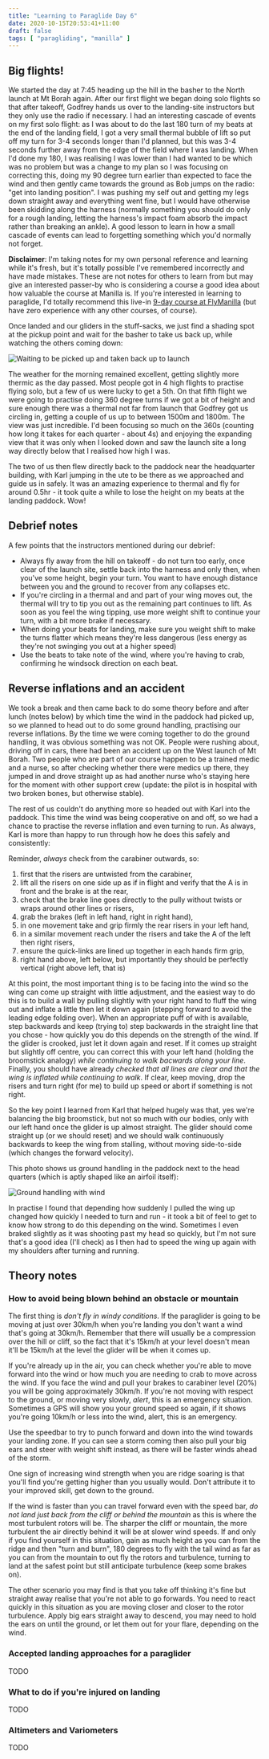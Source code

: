 ```yaml
---
title: "Learning to Paraglide Day 6"
date: 2020-10-15T20:53:41+11:00
draft: false
tags: [ "paragliding", "manilla" ]
---
```


## Big flights!

We started the day at 7:45 heading up the hill in the basher to the North launch at Mt Borah again. After our first flight we began doing solo flights so that after takeoff, Godfrey hands us over to the landing-site instructors but they only use the radio if necessary. I had an interesting cascade of events on my first solo flight: as I was about to do the last 180 turn of my beats at the end of the landing field, I got a very small thermal bubble of lift so put off my turn for 3-4 seconds longer than I'd planned, but this was 3-4 seconds further away from the edge of the field where I was landing. When I'd done my 180, I was realising I was lower than I had wanted to be which was no problem but was a change to my plan so I was focusing on correcting this, doing my 90 degree turn earlier than expected to face the wind and then gently came towards the ground as Bob jumps on the radio: "get into landing position". I was pushing my self out and getting my legs down straight away and everything went fine, but I would have otherwise been skidding along the harness (normally something you should do only for a rough landing, letting the harness's impact foam absorb the impact rather than breaking an ankle). A good lesson to learn in how a small cascade of events can lead to forgetting something which you'd normally not forget.

**Disclaimer**: I'm taking notes for my own personal reference and learning while it's fresh, but it's totally possible I've remembered incorrectly and have made mistakes. These are not notes for others to learn from but may give an interested passer-by who is considering a course a good idea about how valuable the course at Manilla is. If you're interested in learning to paraglide, I'd totally recommend this live-in [9-day course at FlyManilla](https://www.flymanilla.com/ManillaParaglidingSchool/tabid/141/Default.aspx) (but have zero experience with any other courses, of course).

Once landed and our gliders in the stuff-sacks, we just find a shading spot at the pickup point and wait for the basher to take us back up, while watching the others coming down:

![Waiting to be picked up and taken back up to launch](/img/learning-to-paraglide/waiting-for-pickup.jpg)

The weather for the morning remained excellent, getting slightly more thermic as the day passed. Most people got in 4 high flights to practise flying solo, but a few of us were lucky to get a 5th. On that fifth flight we were going to practise doing 360 degree turns if we got a bit of height and sure enough there was a thermal not far from launch that Godfrey got us circling in, getting a couple of us up to between 1500m and 1800m. The view was just incredible. I'd been focusing so much on the 360s (counting how long it takes for each quarter - about 4s) and enjoying the expanding view that it was only when I looked down and saw the launch site a long way directly below that I realised how high I was.

The two of us then flew directly back to the paddock near the headquarter building, with Karl jumping in the ute to be there as we approached and guide us in safely. It was an amazing experience to thermal and fly for around 0.5hr - it took quite a while to lose the height on my beats at the landing paddock. Wow!

## Debrief notes

A few points that the instructors mentioned during our debrief:

* Always fly away from the hill on takeoff - do not turn too early, once clear of the launch site, settle back into the harness and only then, when you've some height, begin your turn. You want to have enough distance between you and the ground to recover from any collapses etc.
* If you're circling in a thermal and and part of your wing moves out, the thermal will try to tip you out as the remaining part continues to lift. As soon as you feel the wing tipping, use more weight shift to continue your turn, with a bit more brake if necessary.
* When doing your beats for landing, make sure you weight shift to make the turns flatter which means they're less dangerous (less energy as they're not swinging you out at a higher speed)
* Use the beats to take note of the wind, where you're having to crab, confirming he windsock direction on each beat.

## Reverse inflations and an accident

We took a break and then came back to do some theory before and after lunch (notes below) by which time the wind in the paddock had picked up, so we planned to head out to do some ground handling, practising our reverse inflations. By the time we were coming together to do the ground handling, it was obvious something was not OK. People were rushing about, driving off in cars, there had been an accident up on the West launch of Mt Borah. Two people who are part of our course happen to be a trained medic and a nurse, so after checking whether there were medics up there, they jumped in and drove straight up as had another nurse who's staying here for the moment with other support crew (update: the pilot is in hospital with two broken bones, but otherwise stable).

The rest of us couldn't do anything more so headed out with Karl into the paddock. This time the wind was being cooperative on and off, so we had a chance to practise the reverse inflation and even turning to run. As always, Karl is more than happy to run through how he does this safely and consistently:

Reminder, *always* check from the carabiner outwards, so:

1. first that the risers are untwisted from the carabiner,
2. lift all the risers on one side up as if in flight and verify that the A is in front and the brake is at the rear,
3. check that the brake line goes directly to the pully without twists or wraps around other lines or risers,
4. grab the brakes (left in left hand, right in right hand),
5. in one movement take and grip firmly the rear risers in your left hand,
6. in a similar movement reach under the risers and take the A of the left then right risers,
7. ensure the quick-links are lined up together in each hands firm grip,
8. right hand above, left below, but importantly they should be perfectly vertical (right above left, that is)

At this point, the most important thing is to be facing into the wind so the wing can come up straight with little adjustment, and the easiest way to do this is to build a wall by pulling slightly with your right hand to fluff the wing out and inflate a little then let it down again (stepping forward to avoid the leading edge folding over). When an appropriate puff of with is available, step backwards and keep (trying to) step backwards in the straight line that you chose - how quickly you do this depends on the strength of the wind. If the glider is crooked, just let it down again and reset. If it comes up straight but slightly off centre, you can correct this with your left hand (holding the broomstick analogy) *while continuing to walk bacwards along your line*. Finally, you should have already *checked that all lines are clear and that the wing is inflated while continuing to walk*. If clear, keep moving, drop the risers and turn right (for me) to build up speed or abort if something is not right.

So the key point I learned from Karl that helped hugely was that, yes we're balancing the big broomstick, but not so much with our bodies, only with our left hand once the glider is up almost straight. The glider should come straight up (or we should reset) and we should walk continuously backwards to keep the wing from stalling, without moving side-to-side (which changes the forward velocity).

This photo shows us ground handling in the paddock next to the head quarters (which is aptly shaped like an airfoil itself):

![Ground handling with wind](/img/learning-to-paraglide/ground-handling-with-wind.jpg)

In practise I found that depending how suddenly I pulled the wing up changed how quickly I needed to turn and run - it took a bit of feel to get to know how strong to do this depending on the wind. Sometimes I even braked slightly as it was shooting past my head so quickly, but I'm not sure that's a good idea (I'll check) as I then had to speed the wing up again with my shoulders after turning and running.

## Theory notes

### How to avoid being blown behind an obstacle or mountain

The first thing is *don't fly in windy conditions*. If the paraglider is going to be moving at just over 30km/h when you're landing you don't want a wind that's going at 30km/h. Remember that there will usually be a compression over the hill or cliff, so the fact that it's 15km/h at your level doesn't mean it'll be 15km/h at the level the glider will be when it comes up.

If you're already up in the air, you can check whether you're able to move forward into the wind or how much you are needing to crab to move across the wind. If you face the wind and pull your brakes to carabiner level (20%) you will be going approximately 30km/h. If you're not moving with respect to the ground, or moving very slowly, *alert*, this is an emergency situation. Sometimes a GPS will show you your ground speed so again, if it shows you're going 10km/h or less into the wind, alert, this is an emergency.

Use the speedbar to try to punch forward and down into the wind towards your landing zone. If you can see a storm coming then also pull your big ears and steer with weight shift instead, as there will be faster winds ahead of the storm.

One sign of increasing wind strength when you are ridge soaring is that you'll find you're getting higher than you usually would. Don't attribute it to your improved skill, get down to the ground.

If the wind is faster than you can travel forward even with the speed bar, *do not land just back from the cliff or behind the mountain* as this is where the most turbulent rotors will be. The sharper the cliff or mountain, the more turbulent the air directly behind it will be at slower wind speeds. If and only if you find yourself in this situation, gain as much height as you can from the ridge and then "turn and burn", 180 degrees to fly with the tail wind as far as you can from the mountain to out fly the rotors and turbulence, turning to land at the safest point but still anticipate turbulence (keep some brakes on).

The other scenario you may find is that you take off thinking it's fine but straight away realise that you're not able to go forwards. You need to react quickly in this situation as you are moving closer and closer to the rotor turbulence. Apply big ears straight away to descend, you may need to hold the ears on until the ground, or let them out for your flare, depending on the wind.

### Accepted landing approaches for a paraglider

TODO

### What to do if you're injured on landing

TODO

### Altimeters and Variometers

TODO